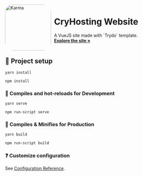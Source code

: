 <img width="150" height="150" align="left" style="float: left; margin: 0 10px 0 0; border-radius: 25px;" alt="Karma" src="https://cdn.discordapp.com/avatars/791814380517851137/435290a73ef2ba79f281806346a1b9b9.webp"> 

# CryHosting Website

  <p align="left">
    A VueJS site made with `Trydo` template. 
    <br />
    <a href="https://cryhosting.net/"><strong>Explore the site »</strong></a>
    <br />
    <br />
  </p>
</p>

## 🚀 Project setup

```
yarn install
```
```
npm install
```
### 📰 Compiles and hot-reloads for Development

```
yarn serve
```
```
npm run-script serve
```

### 📰 Compiles & Minifies for Production

```
yarn build
```
```
npm run-script build
```

###  ❓ Customize configuration

See [Configuration Reference](https://cli.vuejs.org/config/).
